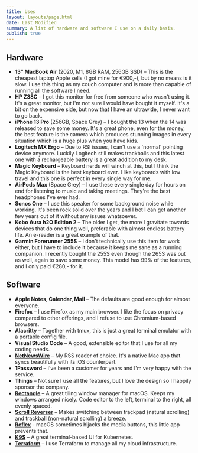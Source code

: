 ```yaml
---
title: Uses
layout: layouts/page.html
date: Last Modified
summary: A list of hardware and software I use on a daily basis.
publish: true
---
```


## Hardware

- **13" MacBook Air** (2020, M1, 8GB RAM, 256GB SSD) – This is the cheapest laptop Apple sells (I got mine for €900,-), but by no means is it slow. I use this thing as my couch computer and is more than capable of running all the software I need.
- **HP Z38C** – I got this monitor for free from someone who wasn't using it. It's a great monitor, but I'm not sure I would have bought it myself. It's a bit on the expensive side, but now that I have an ultrawide, I never want to go back.
- **iPhone 13 Pro** (256GB, Space Grey) – I bought the 13 when the 14 was released to save some money. It's a great phone, even for the money, the best feature is the camera which produces stunning images in every situation which is a huge plus when you have kids.
- **Logitech MX Ergo** – Due to RSI issues, I can't use a 'normal' pointing device anymore. Luckily Logitech still makes trackballs and this latest one with a rechargeable battery is a great addition to my desk.
- **Magic Keyboard** – Keyboard nerds will winch at this, but I think the Magic Keyboard is the best keyboard ever. I like keyboards with low travel and this one is perfect in every single way for me.
- **AirPods Max** (Space Grey) – I use these every single day for hours on end for listening to music and taking meetings. They're the best headphones I've ever had.
- **Sonos One** – I use this speaker for some background noise while working. It's been rock solid over the years and I bet I can get another few years out of it without any issues whatsoever.
- **Kobo Aura h2O Edition 2** – The older I get, the more I gravitate towards devices that do one thing well, preferable with almost endless battery life. An e-reader is a great example of that. 
- **Garmin Forerunner 255S** – I don't technically use this item for work either, but I have to include it because it keeps me sane as a running companion. I recently bought the 255S even though the 265S was out as well, again to save some money. This model has 99% of the features, and I only paid €280,- for it.

## Software

- **Apple Notes, Calendar, Mail** – The defaults are good enough for almost everyone.
- **Firefox** – I use Firefox as my main browser. I like the focus on privacy compared to other offerings, and I refuse to use Chromium-based browsers. 
- **Alacritty** – Together with tmux, this is just a great terminal emulator with a portable config file.
- **Visual Studio Code** – A good, extensible editor that I use for all my coding needs.
- **[NetNewsWire](https://netnewswire.com/)** – My RSS reader of choice. It's a native Mac app that syncs beautifully with its iOS counterpart.
- **1Password** – I've been a customer for years and I'm very happy with the service.
- **Things** – Not sure I use all the features, but I love the design so I happily sponsor the company.
- **[Rectangle](https://rectangleapp.com)** – A great tiling window manager for macOS. Keeps my windows arranged nicely. Code editor to the left, terminal to the right, all evenly spaced.
- **[Scroll Reverser](https://pilotmoon.com/scrollreverser/)** – Makes switching between trackpad (natural scrolling) and trackball (non-natural scrolling) a breeze.
- **[Reflex](https://stuntsoftware.com/reflex/)** - macOS sometimes hijacks the media buttons, this little app prevents that.
- **[K9S](https://k9scli.io/)** – A great terminal-based UI for Kubernetes.
- **[Terraform](https://www.terraform.io/)** – I use Terraform to manage all my cloud infrastructure.